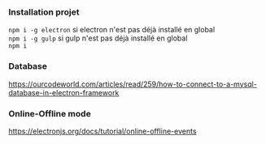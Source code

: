 ### Installation projet

`npm i -g electron` si electron n'est pas déjà installé en global<br>
`npm i -g gulp` si gulp n'est pas déjà installé en global<br>
`npm i`

### Database 
https://ourcodeworld.com/articles/read/259/how-to-connect-to-a-mysql-database-in-electron-framework 

### Online-Offline mode
https://electronjs.org/docs/tutorial/online-offline-events